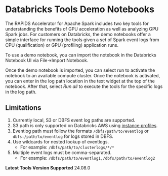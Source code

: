 # Databricks Tools Demo Notebooks

The RAPIDS Accelerator for Apache Spark includes two key tools for understanding the benefits of
GPU acceleration as well as analyzing GPU Spark jobs.  For customers on Databricks, the demo
notebooks offer a simple interface for running the tools given a set of Spark event logs from
CPU (qualification) or GPU (profiling) application runs.

To use a demo notebook, you can import the notebook in the Databricks Notebook UI via File->Import Notebook.

Once the demo notebook is imported, you can select run to activate the notebook to an available compute
cluster.  Once the notebook is activated, you can enter in the log path location in the text widget at the
top of the notebook.  After that, select *Run all* to execute the tools for the specific logs in the log path.

## Limitations
1. Currently local, S3 or DBFS event log paths are supported.
1. S3 path is only supported on Databricks AWS using [instance profiles](https://docs.databricks.com/en/connect/storage/tutorial-s3-instance-profile.html).
1. Eventlog path must follow the formats `/dbfs/path/to/eventlog` or `dbfs:/path/to/eventlog` for logs stored in DBFS.
1. Use wildcards for nested lookup of eventlogs. 
   - For example: `/dbfs/path/to/clusterlogs/*/*`
1. Multiple event logs must be comma-separated. 
   - For example: `/dbfs/path/to/eventlog1,/dbfs/path/to/eventlog2`

**Latest Tools Version Supported** 24.08.0
